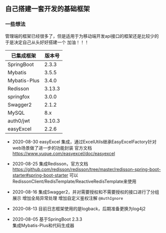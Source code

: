 ## 自己搭建一套开发的基础框架

### 一些想法
管理端的框架已经很多了，但是适用于为移动端开发api接口的框架还是比较少的
于是决定自己从头好好搭建一个
加油！！！

|  已集成框架    | 版本号  |
|  ----        | ----   |
| SpringBoot   | 2.3.3  |
| Mybatis      | 3.5.5  |
| Mybatis-Plus | 3.4.0  |
| Redisson     | 3.13.3 |
| springfox    | 3.0.0  |
| Swagger2     | 2.1.2  |
| MySQL        | 8.x    |
| auth0/jwt    | 3.10.3 |
| easyExcel    | 2.2.6  |

- 2020-08-30
easyExcel 集成，通过ExcelUtils继承EasyExcelFactory针对web场景做了进一步的功能封装
官方文档 https://www.yuque.com/easyexcel/doc/easyexcel

- 2020-08-25
集成Redisson，官方文档 https://github.com/redisson/redisson/tree/master/redisson-spring-boot-starter#spring-boot-starter
可以RedissonClient/RedisTemplate/ReactiveRedisTemplate来使用

- 2020-08-16
集成Swagger2，并对需要授权和不需要授权的接口进行了分组展示
增加全局异常处理
增加自定义鉴权注解 `@AuthIgnore`

- 2020-08-13
目前日志框架使用的是logback，后期准备更换为log4j2

- 2020-08-05
基于SpringBoot 2.3.3     
集成Mybatis-Plus和代码生成器